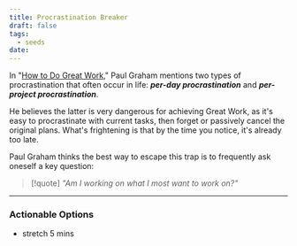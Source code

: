```yaml
---
title: Procrastination Breaker
draft: false
tags:
  - seeds
date:
---
```

In "[How to Do Great Work](https://paulgraham-com.translate.goog/greatwork.html)," Paul Graham mentions two types of procrastination that often occur in life: ***per-day procrastination*** and ***per-project procrastination***. 

He believes the latter is very dangerous for achieving Great Work, as it's easy to procrastinate with current tasks, then forget or passively cancel the original plans. What's frightening is that by the time you notice, it's already too late. 

Paul Graham thinks the best way to escape this trap is to frequently ask oneself a key question:  
>  [!quote] *"Am I working on what I most want to work on?"*

---
### Actionable Options
- stretch 5 mins